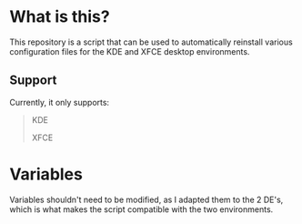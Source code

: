 # What is this?

This repository is a script that can be used to automatically reinstall various configuration files for the KDE and XFCE desktop environments.



## Support

Currently, it only supports:

> KDE
> 
> XFCE


# Variables

Variables shouldn't need to be modified, as I adapted them to the 2 DE's, which is what makes the script compatible with the two environments.
